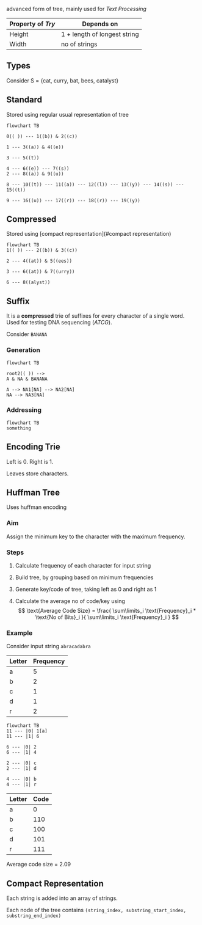 advanced form of tree, mainly used for *Text Processing*

| Property of *Try* | Depends on                   |
| ----------------- | ---------------------------- |
| Height            | 1 + length of longest string |
| Width             | no of strings                |

## Types

Consider S = {cat, curry, bat, bees, catalyst}

## Standard

Stored using regular usual representation of tree

```mermaid
flowchart TB

0(( )) --- 1((b)) & 2((c))

1 --- 3((a)) & 4((e))

3 --- 5((t))

4 --- 6((e)) --- 7((s))
2 --- 8((a)) & 9((u))

8 --- 10((t)) --- 11((a)) --- 12((l)) --- 13((y)) --- 14((s)) --- 15((t))

9 --- 16((u)) --- 17((r)) --- 18((r)) --- 19((y))
```

## Compressed

Stored using [compact representation](#compact representation)

```mermaid
flowchart TB
1(( )) --- 2((b)) & 3((c))

2 --- 4((at)) & 5((ees))

3 --- 6((at)) & 7((urry))

6 --- 8((alyst))
```

## Suffix

It is a **compressed** trie of suffixes for every character of a single word. Used for testing DNA sequencing $(ATCG)$.

Consider `BANANA`

### Generation

```mermaid
flowchart TB

root2(( )) -->
A & NA & BANANA 

A --> NA1[NA] --> NA2[NA]
NA --> NA3[NA]
```

### Addressing

```mermaid
flowchart TB
something
```

## Encoding Trie

Left is 0. Right is 1.

Leaves store characters.

## Huffman Tree

Uses huffman encoding

### Aim

Assign the minimum key to the character with the maximum frequency.

### Steps

1. Calculate frequency of each character for input string

2. Build tree, by grouping based on minimum frequencies

3. Generate key/code of tree, taking left as 0 and right as 1

4. Calculate the average no of code/key using
   $$
   \text{Average Code Size} =
   \frac{
   \sum\limits_i \text{Frequency}_i * \text{No of Bits}_i
   }{
   \sum\limits_i \text{Frequency}_i
   }
   $$

### Example

Consider input string `abracadabra`

| Letter | Frequency |
| ------ | --------- |
| a      | 5         |
| b      | 2         |
| c      | 1         |
| d      | 1         |
| r      | 2         |

```mermaid
flowchart TB
11 --- |0| 1[a]
11 --- |1| 6

6 --- |0| 2
6 --- |1| 4

2 --- |0| c
2 --- |1| d

4 --- |0| b
4 --- |1| r
```

| Letter | Code |
| ------ | ---- |
| a      | 0    |
| b      | 110  |
| c      | 100  |
| d      | 101  |
| r      | 111  |

Average code size = 2.09

## Compact Representation

Each string is added into an array of strings.

Each node of the tree contains `(string_index, substring_start_index, substring_end_index)`

